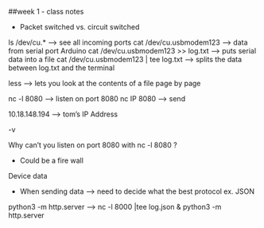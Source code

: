 ##week 1 - class notes
- Packet switched vs. circuit switched 

ls /dev/cu.* —>  see all incoming ports
cat /dev/cu.usbmodem123 —> data from serial port Arduino
cat /dev/cu.usbmodem123 >> log.txt —> puts serial data into a file
cat /dev/cu.usbmodem123 | tee log.txt —> splits the data between log.txt and the terminal

less —> lets you look at the contents of a file page by page

nc -l 8080 —> listen on port 8080
nc IP 8080 —> send 

10.18.148.194 —> tom’s IP Address

-v

Why can’t you listen on port 8080 with nc -l 8080 ?
- Could be a fire wall 


Device data 
- When sending data —> need to decide what the best protocol ex. JSON

python3 -m http.server —>
nc -l 8000 |tee log.json & python3 -m http.server
